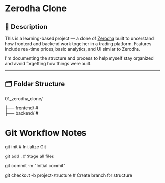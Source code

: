 # Zerodha Clone  

## 📌 Description

This is a learning-based project — a clone of [Zerodha](https://zerodha.com/) built to understand how frontend and backend work together in a trading platform. Features include real-time prices, basic analytics, and UI similar to Zerodha.

I'm documenting the structure and process to help myself stay organized and avoid forgetting how things were built.

---

## 🗂️ Folder Structure
01_zerodha_clone/

├── frontend/ #  
├── backend/ #  


# Git Workflow Notes
git init                       # Initialize Git

git add .                      # Stage all files

git commit -m "Initial commit"

git checkout -b project-structure  # Create branch for structure
